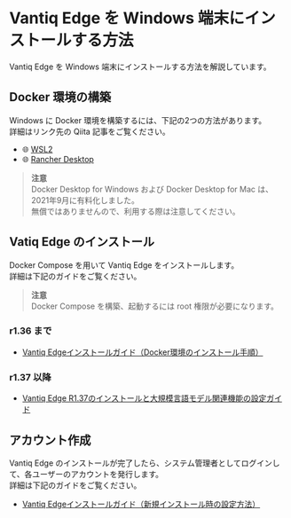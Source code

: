 # Vantiq Edge を Windows 端末にインストールする方法

Vantiq Edge を Windows 端末にインストールする方法を解説しています。

## Docker 環境の構築

Windows に Docker 環境を構築するには、下記の2つの方法があります。  
詳細はリンク先の Qiita 記事をご覧ください。  

- :globe_with_meridians: [WSL2](https://qiita.com/IoriGunji/items/15814a99c4114bcd04d8)
- :globe_with_meridians: [Rancher Desktop](https://qiita.com/IoriGunji/items/f2a86ffdc629b6edc549)

> **注意**  
> Docker Desktop for Windows および Docker Desktop for Mac は、2021年9月に有料化しました。  
> 無償ではありませんので、利用する際は注意してください。

## Vatiq Edge のインストール

Docker Compose を用いて Vantiq Edge をインストールします。  
詳細は下記のガイドをご覧ください。  

> **注意**  
> Docker Compose を構築、起動するには root 権限が必要になります。

### r1.36 まで

- [Vantiq Edgeインストールガイド（Docker環境のインストール手順）](https://community.vantiq.com/wp-content/uploads/2022/06/edge-install-ja-2.html#docker_image_installation)

### r1.37 以降

- [Vantiq Edge R1.37のインストールと大規模言語モデル関連機能の設定ガイド](/vantiq-edge-operations/docs/jp/setup_vantiq_edge_r137_w_LLM.md)

## アカウント作成

Vantiq Edge のインストールが完了したら、システム管理者としてログインして、各ユーザーのアカウントを発行します。  
詳細は下記のガイドをご覧ください。  

- [Vantiq Edgeインストールガイド（新規インストール時の設定方法）](https://community.vantiq.com/wp-content/uploads/2022/06/edge-install-ja-2.html#%E6%96%B0%E8%A6%8F%E3%82%A4%E3%83%B3%E3%82%B9%E3%83%88%E3%83%BC%E3%83%AB%E6%99%82%E3%81%AE%E8%A8%AD%E5%AE%9A%E6%96%B9%E6%B3%95-a-idadmin_tasksa)
